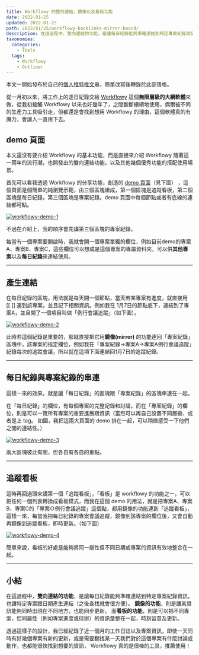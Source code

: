 ```yaml
---
title: Workflowy 的雙向連結、鏡像以及看板功能
date: 2022-01-25
updated: 2022-01-25
path: 2022/01/25/workflowy-backlinks-mirror-board/
description: 在這過程中，雙向連結的功能，是讓每日紀錄能夠準確連結到特定專案紀錄資訊，也讓特定專案跟日期產生連結（之後查找就會很方便）。 鏡像的功能，則是讓某資訊能夠同時出現在不同地方，也能同步更新。 而看板的功能，則是可以把不同專案，但同屬性（例如專案進度或待辦）的資訊彙整在一起，時刻留意及更新。
taxonomies:
  categories: 
    - Tools
  tags: 
    - Workflowy
    - Outliner
---
```


本文一開始發布於自己的[個人推特推文串](https://twitter.com/WuPingJu/status/1482551447359086592)，簡單改寫後轉錄於此部落格。

從一月初以來，將工作上的逐日紀錄交給 [Workflowy](https://workflowy.com) 這個**無限層級的大綱軟體**來做，從我初接觸 Workflowy 以來也好幾年了，之間斷斷續續地使用，偶爾被不同的生產力工具吸引走，但都還是會找到想用 Workflowy 的理由，這個軟體真的有魔力，會讓人一直用下去。

<!-- more -->

## demo 頁面

本文還沒有要介紹 Workflowy 的基本功能，而是直接來介紹 Workflowy 隨著這一兩年的流行潮，也開發出的雙向連結功能，以及其他幾個優秀功能的搭配使用場景。

首先可以看我透過 Workflowy 的分享功能，創造的 [demo 頁面](https://workflowy.com/s/demo/vQWTHz5gMjHqCwUE)（見下圖） ，這個頁面是個簡單的純瀏覽示範，由三個區塊組成，第一個區塊是追蹤看板，第二個區塊是每日紀錄，第三個區塊是專案紀錄。demo 頁面中每個節點或者有底線的連結都可點。

<a href="https://pinchlime-screenshots.s3.ap-northeast-1.amazonaws.com/workflowy-demo-1_V5RjQF.webp" data-fancybox data-caption="workflowy-demo-1">
  <img src="https://pinchlime-screenshots.s3.ap-northeast-1.amazonaws.com/workflowy-demo-1_V5RjQF.webp" loading="lazy" alt="workflowy-demo-1" align="center" />
</a>

不過在介紹上，我的順序會先講第三個區塊的專案紀錄。

每當有一個專案要開啟時，我就會開一個專案單獨的欄位，例如目前demo的專案A、專案B、專案C，這些欄位可以想成是這個專案的專屬資料夾，可以供**其他專案**以及**每日紀錄**來連結使用。

---

## 產生連結

在每日紀錄的區塊，用法就是每天開一個節點，當天若某專案有進度，就直接用 [[ ]] 連到該專案，並且記下相關資訊。例如我在 1月7日的節點底下，連結到了專案A，並且開了一個項目叫做「例行會議追蹤」（如下圖）。

<a href="https://pinchlime-screenshots.s3.ap-northeast-1.amazonaws.com/workflowy-demo-2_7BJYV0.webp" data-fancybox data-caption="workflowy-demo-2">
  <img src="https://pinchlime-screenshots.s3.ap-northeast-1.amazonaws.com/workflowy-demo-2_7BJYV0.webp" loading="lazy" alt="workflowy-demo-2" align="center" />
</a>

此時若這個紀錄是重要的，那就直接把它用**鏡像(mirror)** 的功能連回「專案紀錄」區塊中，該專案的指定欄位，例如我在「專案紀錄->專案A->專案A例行會議追蹤」紀錄每次的追蹤會議，所以就在這項下面連結回1月7日的追蹤紀錄。

---

## 每日紀錄與專案紀錄的串連

這樣一來的效果，就是讓「每日紀錄」的區塊跟「專案紀錄」的區塊串連在一起。

在「每日紀錄」的欄位，有每個專案的完整記錄和討論，而在「專案紀錄」的欄位，則是可以一覽所有專案的重要進展跟資訊（當然可以再自己設置不同層級、或者是上 tag。 如圖，我把這兩大頁面的 demo 排在一起，可以稍微感受一下他們之間的連結性。）

<a href="https://pinchlime-screenshots.s3.ap-northeast-1.amazonaws.com/workflowy-demo-3_ncdggB.webp" data-fancybox data-caption="workflowy-demo-3">
  <img src="https://pinchlime-screenshots.s3.ap-northeast-1.amazonaws.com/workflowy-demo-3_ncdggB.webp" loading="lazy" alt="workflowy-demo-3" align="center" />
</a>

兩大區塊彼此有關，但各自有各自的重點。

---

## 追蹤看板

這時再回過頭來講第一個「追蹤看板」，「看板」是 workflowy 的功能之一，可以把任何一個列表轉換成看板模式，而我在這個 demo 的用法，就是把專案A、專案B、專案C的「專案Ｏ例行會議追蹤」這個點，都用鏡像的功能連到「追蹤看板」，這樣一來，每當我把每日紀錄的專案會議追蹤，鏡像到該專案的欄位後，又會自動再鏡像到追蹤看板，即時更新。（如下圖）

<a href="https://pinchlime-screenshots.s3.ap-northeast-1.amazonaws.com/workflowy-demo-4_fz3Qbc.webp" data-fancybox data-caption="workflowy-demo-4">
  <img src="https://pinchlime-screenshots.s3.ap-northeast-1.amazonaws.com/workflowy-demo-4_fz3Qbc.webp" loading="lazy" alt="workflowy-demo-4" align="center" />
</a>

簡單來說，看板的好處是能夠將同一屬性但不同日期或專案的資訊有效地整合在一起。

---

## 小結

在這過程中，**雙向連結的功能**，是讓每日紀錄能夠準確連結到特定專案紀錄資訊，也讓特定專案跟日期產生連結（之後查找就會很方便）。 **鏡像的功能**，則是讓某資訊能夠同時出現在不同地方，也能同步更新。 而**看板的功能**，則是可以把不同專案，但同屬性（例如專案進度或待辦）的資訊彙整在一起，時刻留意及更新。

透過這樣子的設計，我已經紀錄了近一個月的工作日誌以及專案資訊，即使一天同時有好幾個專案有新的更新，或是需要翻找某一天我們對於這個專案有什麼討論或動作，也都能很快找到想要的資訊， Workflowy 真的是很棒的工具，推薦使用！
